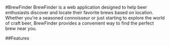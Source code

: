 #BrewFinder
BrewFinder is a web application designed to help beer enthusiasts discover and locate their favorite brews based on location. Whether you're a seasoned connoisseur or just starting to explore the world of craft beer, BrewFinder provides a convenient way to find the perfect brew near you.

##Features
